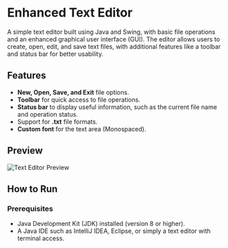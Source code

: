 # Enhanced Text Editor

A simple text editor built using Java and Swing, with basic file operations and an enhanced graphical user interface (GUI). The editor allows users to create, open, edit, and save text files, with additional features like a toolbar and status bar for better usability.

## Features

- **New, Open, Save, and Exit** file options.
- **Toolbar** for quick access to file operations.
- **Status bar** to display useful information, such as the current file name and operation status.
- Support for **.txt** file formats.
- **Custom font** for the text area (Monospaced).

## Preview

![Text Editor Preview](![image](https://github.com/user-attachments/assets/dc7f280e-f5d2-4ea1-afaa-2919984e2428))

## How to Run

### Prerequisites

- Java Development Kit (JDK) installed (version 8 or higher).
- A Java IDE such as IntelliJ IDEA, Eclipse, or simply a text editor with terminal access.

